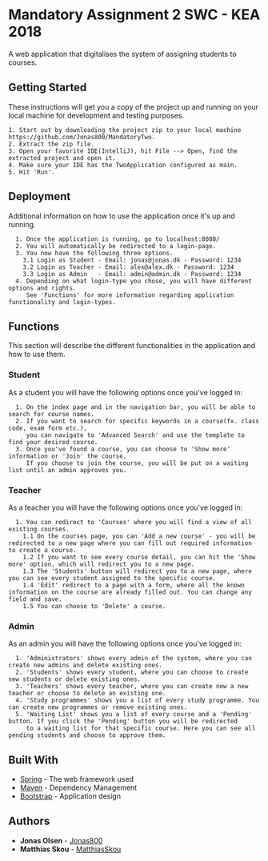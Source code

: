 # Mandatory Assignment 2 SWC - KEA 2018

A web application that digitalises the system of assigning students to courses.

## Getting Started

These instructions will get you a copy of the project up and running on your local machine for development and testing purposes.
  ```
  1. Start out by downloading the project zip to your local machine https://github.com/Jonas800/MandatoryTwo.
  2. Extract the zip file.
  3. Open your favorite IDE(IntelliJ), hit File --> Open, find the extracted project and open it.
  4. Make sure your IDE has the TwoApplication configured as main.
  5. Hit 'Run'.
  ```

## Deployment

Additional information on how to use the application once it's up and running.
```
  1. Once the application is running, go to localhost:8080/
  2. You will automatically be redirected to a login-page.
  3. You now have the following three options.
    3.1 Login as Student - Email: jonas@jonas.dk - Password: 1234
    3.2 Login as Teacher - Email: alex@alex.dk - Password: 1234
    3.3 Login as Admin   - Email: admin@admin.dk - Password: 1234
  4. Depending on what login-type you chose, you will have different options and rights.
     See 'Functions' for more information regarding application functionality and login-types.
```

## Functions

This section will describe the different functionalities in the application and how to use them.

### Student

As a student you will have the following options once you've logged in:

```
  1. On the index page and in the navigation bar, you will be able to search for course names.
  2. If you want to search for specific keywords in a course(fx. class code, exam form etc.),
     you can navigate to 'Advanced Search' and use the template to find your desired course.
  3. Once you've found a course, you can choose to 'Show more' information or 'Join' the course.
     If you choose to join the course, you will be put on a waiting list until an admin approves you.
```

### Teacher

As a teacher you will have the following options once you've logged in:

```
  1. You can redirect to 'Courses' where you will find a view of all existing courses.
    1.1 On the courses page, you can 'Add a new course' - you will be redirected to a new page where you can fill out required information to create a course.
    1.2 If you want to see every course detail, you can hit the 'Show more' option, which will redirect you to a new page.
    1.3 The 'Students' button will redirect you to a new page, where you can see every student assigned to the specific course.
    1.4 'Edit' redirect to a page with a form, where all the known information on the course are already filled out. You can change any field and save.
    1.5 You can choose to 'Delete' a course.
```

### Admin

As an admin you will have the following options once you've logged in:

```
  1. 'Administrators' shows every admin of the system, where you can create new admins and delete existing ones.
  2. 'Students' shows every student, where you can choose to create new students or delete existing ones.
  3. 'Teachers' shows every teacher, where you can create new a new teacher or choose to delete an existing one.
  4. 'Study programmes' shows you a list of every study programme. You can create new programmes or remove existing ones.
  5. 'Waiting List' shows you a list of every course and a 'Pending' button. If you click the 'Pending' button you will be redirected
     to a waiting list for that specific course. Here you can see all pending students and choose to approve them.
```

## Built With

* [Spring](https://spring.io/) - The web framework used
* [Maven](https://maven.apache.org/) - Dependency Management
* [Bootstrap](https://getbootstrap.com/) - Application design

## Authors

* **Jonas Olsen** - [Jonas800](https://github.com/Jonas800)
* **Matthias Skou** - [MatthiasSkou](https://github.com/MatthiasSkou)
